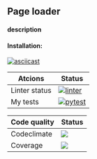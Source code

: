 ## Page loader
#### description

#### Installation:
[![asciicast](https://asciinema.org/a/WlD4SgjwRfAFnkWVomxeLJq6W.svg)](https://asciinema.org/a/WlD4SgjwRfAFnkWVomxeLJq6W)

| Atcions | Status|
|---|---|
| Linter status | [![linter](https://github.com/Nella611/python-project-lvl3/actions/workflows/push.yml/badge.svg)](https://github.com/Nella611/python-project-lvl3/actions/workflows/push.yml) |
| My tests      | [![pytest](https://github.com/Nella611/python-project-lvl3/actions/workflows/tests.yml/badge.svg)](https://github.com/Nella611/python-project-lvl3/actions/workflows/tests.yml) |


| Сode quality | Status |
|---|----|
| Codeclimate | <a href="https://codeclimate.com/github/Nella611/python-project-lvl3/maintainability"><img src="https://api.codeclimate.com/v1/badges/546c57269da69c2b655d/maintainability" /></a> |
| Coverage  | <a href="https://codeclimate.com/github/Nella611/python-project-lvl3/test_coverage"><img src="https://api.codeclimate.com/v1/badges/546c57269da69c2b655d/test_coverage" /></a> |



